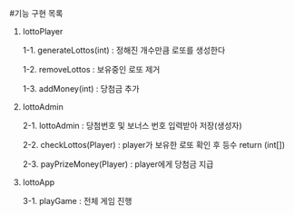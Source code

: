 #기능 구현 목록

1. lottoPlayer

   1-1. generateLottos(int) : 정해진 개수만큼 로또를 생성한다

   1-2. removeLottos : 보유중인 로또 제거

   1-3. addMoney(int) : 당첨금 추가

   

2. lottoAdmin

   2-1. lottoAdmin : 당첨번호 및 보너스 번호 입력받아 저장(생성자)

   2-2. checkLottos(Player) : player가 보유한 로또 확인 후 등수 return (int[]) 

   2-3. payPrizeMoney(Player) : player에게 당첨금 지급

   

3. lottoApp

   3-1. playGame : 전체 게임 진행
